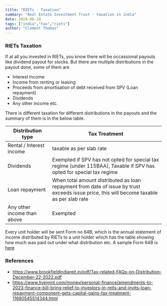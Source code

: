 ```yaml
---
title: "RIETs - Taxation"
summary: "Real Estate Investment Trust - taxation in india" 
date: 2024-06-18
tags: ["india","tax","riets"]
author: "Clement Thomas"
---
```


### RIETs Taxation

If at all you invested in RIETs, you know there will be occassional payouts like dividend payout for stocks. But there are multiple distributions in the payout done, some of them are

* Interest Income
* Income from renting or leasing
* Proceeds from amortisation of debt received from SPV (Loan repayment)
* Dividends
* Any other income etc.

There is different taxation for different distributions in the payouts and the summary of them is in the below table. 

|**Distribution type**| **Tax Treatment** |
|-------------------------------------|--------|
| Rental / Interest income | taxable as per slab rate |
| Dividends | Exempted if SPV has not opted for special tax regime (under  115BAA), Taxable if SPV has opted for special tax regime |
| Loan repayment | When total amount distributed as loan repayment from date of issue by trust exceeds issue price, this will become taxable as per slab rate |
| Any other income than above | Exempted |


Every unit holder will be sent Form no 64B, which is the annual statement of income distributed by RIETs to a unit holder which has the table showing how much was paid out under what distribution etc. A sample Form 64B is [here](https://incometaxindia.gov.in/forms/income-tax%20rules/itr62form64b.pdf)


### References
* https://www.brookfieldindiareit.in/pdf/Tax-related-FAQs-on-Distribution-December-22-2022.pdf
* https://www.livemint.com/money/personal-finance/amendments-to-2023-finance-bill-bring-relief-to-investors-in-reits-and-invits-loan-repayment-component-gets-capital-gains-tax-treatment-11680545514344.html

